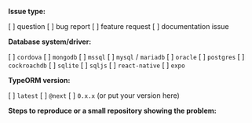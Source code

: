 **Issue type:**

[ ] question
[ ] bug report
[ ] feature request
[ ] documentation issue

**Database system/driver:**

[ ] `cordova`
[ ] `mongodb`
[ ] `mssql`
[ ] `mysql` / `mariadb`
[ ] `oracle`
[ ] `postgres`
[ ] `cockroachdb`
[ ] `sqlite`
[ ] `sqljs`
[ ] `react-native`
[ ] `expo`

**TypeORM version:**

[ ] `latest`
[ ] `@next`
[ ] `0.x.x` (or put your version here)

**Steps to reproduce or a small repository showing the problem:**

<!--
    To answer those questions you need to put "x" inside the square brackets, for example:
    [x] `mysql`
    [ ] `postgres`

    Also, please format your code properly (by taking code blocks into ```ts .... ```)
--!>
